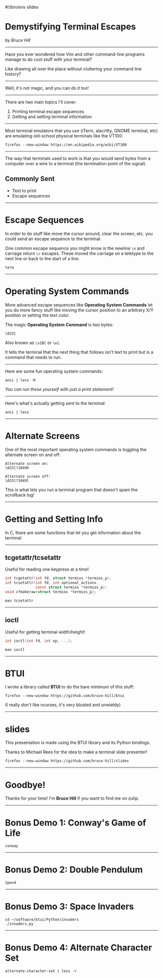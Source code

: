 #!/bin/env slides

# Demystifying Terminal Escapes

*by Bruce Hill*

--------------------------------

Have you ever wondered how Vim and other
command-line programs manage to do cool
stuff with your terminal?

Like drawing all over the place without
cluttering your command line history?

--------------------------------

Well, it's not magic, and you can do it too!

-------------------------------

There are two main topics I'll cover:

1. Printing terminal escape sequences
2. Getting and setting terminal information

-------------------------------

Most terminal emulators that you use
(iTerm, alacritty, GNOME terminal, etc)
are emulating old-school physical terminals
like the VT100:

```demo
firefox --new-window https://en.wikipedia.org/wiki/VT100
```

-------------------------------

The way that terminals used to work is that
you would send bytes from a computer over
a wire to a terminal (the termination point
of the signal).

## Commonly Sent

- Text to print
- Escape sequences

-------------------------------

# Escape Sequences

In order to do stuff like move the cursor
around, clear the screen, etc. you could
send an escape sequence to the terminal.

One common escape sequence you might know
is the newline `\n` and carriage return `\r`
escapes. These moved the carriage on a
teletype to the next line or back to the
start of a line.

```demo
term
```

-------------------------------

# Operating System Commands

More advanced escape sequences like
**Operating System Commands** let you
do more fancy stuff like moving the
cursor position to an arbitrary X/Y
position or setting the text color.

The magic **Operating System Command** is two bytes:

```
\033[
```

Also known as `\x1B[` or `\e[`.

It tells the terminal that the next
thing that follows isn't text to print
but is a command that needs to run.

-------------------------------

Here are some fun operating system commands:

```demo
ansi | less -R
```

*You can run these yourself with just a print statement!*

-------------------------------

Here's what's actually getting sent to the terminal:

```demo
ansi | less
```

-------------------------------

# Alternate Screens

One of the most important operating system commands
is toggling the alternate screen on and off:

```
Alternate screen on:
\033[?1049h

Alternate screen off:
\033[?1049l
```

This is what lets you run a terminal program
that doesn't spam the scrollback log!

-------------------------------

# Getting and Setting Info

In C, there are some functions that let you
get information about the terminal

-------------------------------

## tcgetattr/tcsetattr

Useful for reading one keypress at a time!

```c
int tcgetattr(int fd, struct termios *termios_p);
int tcsetattr(int fd, int optional_actions,
              const struct termios *termios_p);
void cfmakeraw(struct termios *termios_p);
```

```demo
man tcsetattr
```

-------------------------------

## ioctl

Useful for getting terminal width/height!

```c
int ioctl(int fd, int op, ...);
```

```demo
man ioctl
```

-------------------------------

# BTUI

I wrote a library called **BTUI**
to do the bare minimum of this stuff:

```demo
firefox --new-window https://github.com/bruce-hill/btui
```

(I really don't like ncurses, it's very bloated and unwieldy)


-------------------------------

# slides

This presentation is made using the BTUI library
and its Python bindings.

Thanks to Michael Rees for the idea
to make a terminal slide presenter!

```demo
firefox --new-window https://github.com/bruce-hill/slides
```

-------------------------------

# Goodbye!

Thanks for your time!
I'm **Bruce Hill** if you want to find me on zulip.

-------------------------------

# Bonus Demo 1: Conway's Game of Life

```demo
conway
```

-------------------------------

# Bonus Demo 2: Double Pendulum

```demo
2pend
```

-------------------------------

# Bonus Demo 3: Space Invaders

```demo
cd ~/software/btui/Python/invaders
./invaders.py
```

-------------------------------

# Bonus Demo 4: Alternate Character Set

```demo
alternate-character-set | less -r
```
